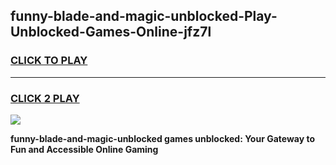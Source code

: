 
## funny-blade-and-magic-unblocked-Play-Unblocked-Games-Online-jfz7l
<h3>
<a href="https://premium76.site?title=funny-blade-and-magic-unblocked&ref=25A">CLICK TO PLAY</a></h3>
<hr>

<h3>
<a href="https://premium76.site?title=funny-blade-and-magic-unblocked&ref=25A">CLICK 2 PLAY</a>
  
</h3>

<a href="https://premium76.site?title=funny-blade-and-magic-unblocked&ref=25A"><img src="https://clearcache.store/games.png"></a>


**funny-blade-and-magic-unblocked games unblocked: Your Gateway to Fun and Accessible Online Gaming**
